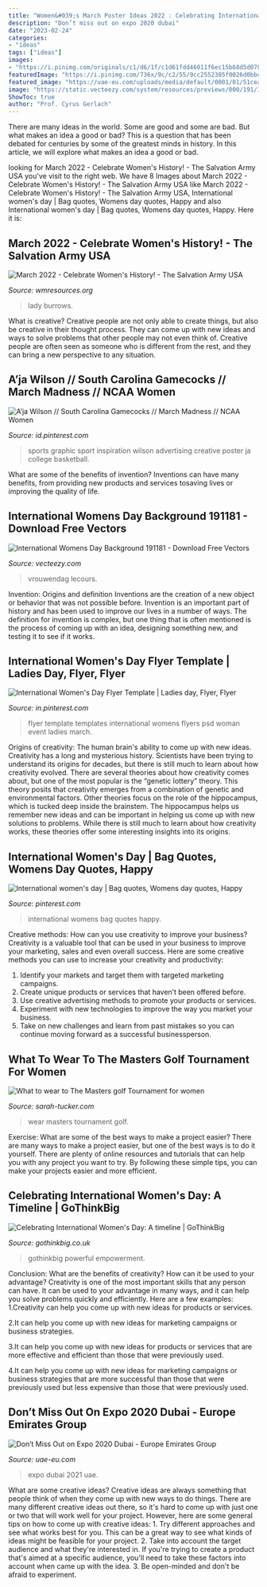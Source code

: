 ```yaml
---
title: "Women&#039;s March Poster Ideas 2022 : Celebrating International Women&#039;s Day: A Timeline"
description: "Don’t miss out on expo 2020 dubai"
date: "2023-02-24"
categories:
- "ideas"
tags: ["ideas"]
images:
- "https://i.pinimg.com/originals/c1/d6/1f/c1d61fdd46011f6ec15b68d5d0786c57.jpg"
featuredImage: "https://i.pinimg.com/736x/9c/c2/55/9cc2552305f0026d0bbc527e8a49979f--labour-international-womens-day.jpg"
featured_image: "https://uae-eu.com/uploads/media/default/0001/01/51cea6204b66c4eb11bc210248f1a36ad6f3ada7.png"
image: "https://static.vecteezy.com/system/resources/previews/000/191/181/large_2x/vector-international-womens-day-background.png"
ShowToc: true
author: "Prof. Cyrus Gerlach"
---
```



There are many ideas in the world. Some are good and some are bad. But what makes an idea a good or bad? This is a question that has been debated for centuries by some of the greatest minds in history. In this article, we will explore what makes an idea a good or bad.

	

		
looking for March 2022 - Celebrate Women&#039;s History! - The Salvation Army USA you've visit to the right web. We have 8 Images about March 2022 - Celebrate Women&#039;s History! - The Salvation Army USA like March 2022 - Celebrate Women&#039;s History! - The Salvation Army USA, International women&#039;s day | Bag quotes, Womens day quotes, Happy and also International women&#039;s day | Bag quotes, Womens day quotes, Happy. Here it is:
		
    
## March 2022 - Celebrate Women&#039;s History! - The Salvation Army USA

<img loading=lazy src="https://wmresources.org/content/uploads/2021/06/30425450_1329160043875893_2123198013272616128_o-copy-1160x750.jpg" onerror="this.onerror=null;this.src='https://tse1.mm.bing.net/th?id=OIP.SgdWm2arshiQn2OwPr7OggHaEy&amp;pid=15.1';" alt="March 2022 - Celebrate Women&#039;s History! - The Salvation Army USA">

_Source: wmresources.org_

>lady burrows. 

	

What is creative?
Creative people are not only able to create things, but also be creative in their thought process. They can come up with new ideas and ways to solve problems that other people may not even think of. Creative people are often seen as someone who is different from the rest, and they can bring a new perspective to any situation.

    
## A’ja Wilson // South Carolina Gamecocks // March Madness // NCAA Women

<img loading=lazy src="https://i.pinimg.com/originals/c1/d6/1f/c1d61fdd46011f6ec15b68d5d0786c57.jpg" onerror="this.onerror=null;this.src='https://tse4.mm.bing.net/th?id=OIP.CVuXK-c02o5IeLXg3g-cuAHaNK&amp;pid=15.1';" alt="A’ja Wilson // South Carolina Gamecocks // March Madness // NCAA Women">

_Source: id.pinterest.com_

>sports graphic sport inspiration wilson advertising creative poster ja college basketball. 

	

What are some of the benefits of invention?
Inventions can have many benefits, from providing new products and services tosaving lives or improving the quality of life.

    
## International Womens Day Background 191181 - Download Free Vectors

<img loading=lazy src="https://static.vecteezy.com/system/resources/previews/000/191/181/large_2x/vector-international-womens-day-background.png" onerror="this.onerror=null;this.src='https://tse2.mm.bing.net/th?id=OIP.V9SHk4PfHrk_hfb9_jmOygHaFK&amp;pid=15.1';" alt="International Womens Day Background 191181 - Download Free Vectors">

_Source: vecteezy.com_

>vrouwendag lecours. 

	

Invention: Origins and definition
Inventions are the creation of a new object or behavior that was not possible before. Invention is an important part of history and has been used to improve our lives in a number of ways. The definition for invention is complex, but one thing that is often mentioned is the process of coming up with an idea, designing something new, and testing it to see if it works.

    
## International Women&#039;s Day Flyer Template | Ladies Day, Flyer, Flyer

<img loading=lazy src="https://i.pinimg.com/originals/ed/40/1b/ed401b20eb2739a64762c057ae88ac35.jpg" onerror="this.onerror=null;this.src='https://tse3.mm.bing.net/th?id=OIP.hjr4TtTHDdoElGf4TcT56wHaK5&amp;pid=15.1';" alt="International Women&#039;s Day Flyer Template | Ladies day, Flyer, Flyer">

_Source: in.pinterest.com_

>flyer template templates international womens flyers psd woman event ladies march. 

	

Origins of creativity: The human brain's ability to come up with new ideas.
Creativity has a long and mysterious history. Scientists have been trying to understand its origins for decades, but there is still much to learn about how creativity evolved. There are several theories about how creativity comes about, but one of the most popular is the “genetic lottery” theory. This theory posits that creativity emerges from a combination of genetic and environmental factors. Other theories focus on the role of the hippocampus, which is tucked deep inside the brainstem. The hippocampus helps us remember new ideas and can be important in helping us come up with new solutions to problems. While there is still much to learn about how creativity works, these theories offer some interesting insights into its origins.

    
## International Women&#039;s Day | Bag Quotes, Womens Day Quotes, Happy

<img loading=lazy src="https://i.pinimg.com/736x/9c/c2/55/9cc2552305f0026d0bbc527e8a49979f--labour-international-womens-day.jpg" onerror="this.onerror=null;this.src='https://tse4.mm.bing.net/th?id=OIP.tHFnYpi6zcO9E-yaFuSJBgEsEs&amp;pid=15.1';" alt="International women&#039;s day | Bag quotes, Womens day quotes, Happy">

_Source: pinterest.com_

>international womens bag quotes happy. 

	

Creative methods: How can you use creativity to improve your business?
Creativity is a valuable tool that can be used in your business to improve your marketing, sales and even overall success. Here are some creative methods you can use to increase your creativity and productivity: 
1. Identify your markets and target them with targeted marketing campaigns.
2. Create unique products or services that haven’t been offered before.
3. Use creative advertising methods to promote your products or services. 
4. Experiment with new technologies to improve the way you market your business. 
5. Take on new challenges and learn from past mistakes so you can continue moving forward as a successful businessperson.

    
## What To Wear To The Masters Golf Tournament For Women

<img loading=lazy src="http://www.sarah-tucker.com/wp-content/uploads/2019/02/2019-Feb-0125-1440x2157.jpg" onerror="this.onerror=null;this.src='https://tse3.mm.bing.net/th?id=OIP.7Uz9OyPW_6b1_DRoT__ljwHaLG&amp;pid=15.1';" alt="What to wear to The Masters golf Tournament for women">

_Source: sarah-tucker.com_

>wear masters tournament golf. 

	

Exercise: What are some of the best ways to make a project easier?
There are many ways to make a project easier, but one of the best ways is to do it yourself. There are plenty of online resources and tutorials that can help you with any project you want to try. By following these simple tips, you can make your projects easier and more efficient.

    
## Celebrating International Women&#039;s Day: A Timeline | GoThinkBig

<img loading=lazy src="https://gothinkbig.co.uk/wp-content/uploads/2013/03/international-womens-day.jpg" onerror="this.onerror=null;this.src='https://tse3.mm.bing.net/th?id=OIP.uHJrfvxsMTABEvXOGHK2zgHaPt&amp;pid=15.1';" alt="Celebrating International Women&#039;s Day: A timeline | GoThinkBig">

_Source: gothinkbig.co.uk_

>gothinkbig powerful empowerment. 

	

Conclusion: What are the benefits of creativity? How can it be used to your advantage?
Creativity is one of the most important skills that any person can have. It can be used to your advantage in many ways, and it can help you solve problems quickly and efficiently. Here are a few examples: 
1.Creativity can help you come up with new ideas for products or services.

2.It can help you come up with new ideas for marketing campaigns or business strategies.

3.It can help you come up with new ideas for products or services that are more effective and efficient than those that were previously used.

4.It can help you come up with new ideas for marketing campaigns or business strategies that are more successful than those that were previously used but less expensive than those that were previously used.

    
## Don’t Miss Out On Expo 2020 Dubai - Europe Emirates Group

<img loading=lazy src="https://uae-eu.com/uploads/media/default/0001/01/51cea6204b66c4eb11bc210248f1a36ad6f3ada7.png" onerror="this.onerror=null;this.src='https://tse1.mm.bing.net/th?id=OIP.arvr2_09lUYuY6EPlSFhNAHaCx&amp;pid=15.1';" alt="Don’t Miss Out on Expo 2020 Dubai - Europe Emirates Group">

_Source: uae-eu.com_

>expo dubai 2021 uae. 

	

What are some creative ideas?
Creative ideas are always something that people think of when they come up with new ways to do things. There are many different creative ideas out there, so it's hard to come up with just one or two that will work well for your project. However, here are some general tips on how to come up with creative ideas: 1. Try different approaches and see what works best for you. This can be a great way to see what kinds of ideas might be feasible for your project. 2. Take into account the target audience and what they're interested in. If you're trying to create a product that's aimed at a specific audience, you'll need to take these factors into account when came up with the idea. 3. Be open-minded and don't be afraid to experiment.


